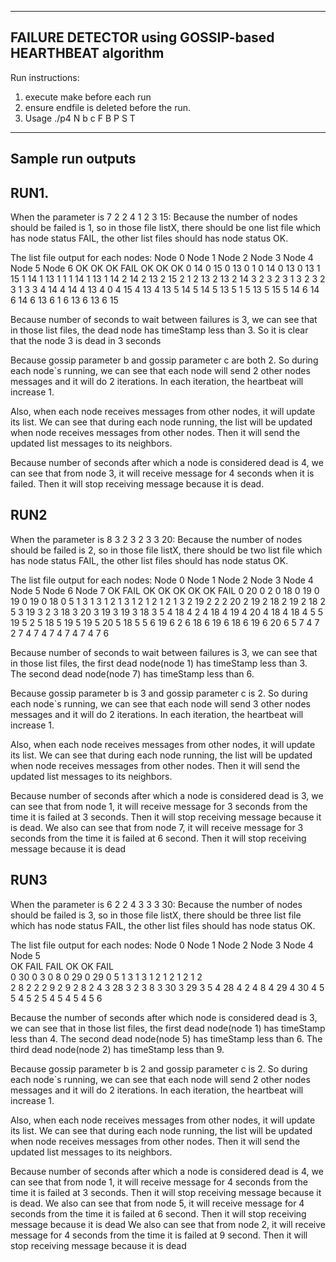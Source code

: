 ------------------------------------------------------------------------------------------------------------------------------
FAILURE DETECTOR using GOSSIP-based HEARTHBEAT algorithm
------------------------------------------------------------------------------------------------------------------------------

Run instructions:
1. execute make before each run
2. ensure endfile is deleted before the run.
3. Usage ./p4 N b c F B P S T


------------------------------------------------------------------------------------------------------------------------------
Sample run outputs
------------------------------------------------------------------------------------------------------------------------------

RUN1.
------------------------------------------------------------------------------------------------------------------------------
When the parameter is 7 2 2 4 1 2 3 15:
Because the number of nodes should be failed is 1, so in those file listX, there should be one list file which has node status FAIL, the other list files
should has node status OK.

The list file output for each nodes:
Node 0  Node 1  Node 2  Node 3  Node 4  Node 5  Node 6
OK      OK      OK		FAIL	OK		OK		OK
0 14    0 15    0 13	0 1		0 14	0 13	0 13
1 15    1 14	1 13	1 1		1 14	1 13	1 14
2 14    2 13	2 15	2 1		2 13	2 13	2 14
3 2     3 2	    3 1		3 2		3 2		3 1		3 3
4 14    4 14	4 13	4 0		4 15	4 13	4 13
5 14    5 14	5 13	5 1		5 13	5 15	5 14
6 14    6 14 	6 13	6 1		6 13	6 13	6 15

Because number of seconds to wait between failures is 3, we can see that in those list files, the dead node has timeStamp less than 3.
So it is clear that the node 3 is dead in 3 seconds

Because gossip parameter b and gossip parameter c are both 2. So during each node`s running, we can see that each node will send 2 other nodes messages
and it will do 2 iterations. In each iteration, the heartbeat will increase 1.

Also, when each node receives messages from other nodes, it will update its list. We can see that during each node running, the list will be updated when
node receives messages from other nodes. Then it will send the updated list messages to its neighbors.

Because number of seconds after which a node is considered dead is 4, we can see that from node 3, it will receive message for 4 seconds when it is failed.
Then it will stop receiving message because it is dead.

RUN2
------------------------------------------------------------------------------------------------------------------------------
When the parameter is 8 3 2 3 2 3 3 20:
Because the number of nodes should be failed is 2, so in those file listX, there should be two list file which has node status FAIL, the other list files
should has node status OK.

The list file output for each nodes:
Node 0  Node 1  Node 2  Node 3  Node 4  Node 5  Node 6  Node 7
OK      FAIL    OK		OK	    OK		OK		OK		FAIL
0 20    0 2     0 18	0 19	0 19	0 19	0 18    0 5
1 3     1 3	    1 2	    1 3		1 2	    1 2	    1 2		1 3 
2 19    2 2	    2 20	2 19	2 18	2 19	2 18	2 5
3 19    3 2	    3 18	3 20	3 19	3 19	3 18	3 5 
4 18    4 2	    4 18	4 19	4 20	4 18	4 18	4 5
5 19    5 2	    5 18	5 19	5 19	5 20	5 18	5 5 
6 19    6 2 	6 18	6 19	6 18	6 19	6 20	6 5 
7 4		7 2		7 4		7 4		7 4		7 4		7 4		7 6


Because number of seconds to wait between failures is 3, we can see that in those list files, the first dead node(node 1) has timeStamp 
less than 3. The second dead node(node 7) has timeStamp less than 6.

Because gossip parameter b is 3 and gossip parameter c is 2. So during each node`s running, we can see that each node will send 3 other nodes messages
and it will do 2 iterations. In each iteration, the heartbeat will increase 1.

Also, when each node receives messages from other nodes, it will update its list. We can see that during each node running, the list will be updated when
node receives messages from other nodes. Then it will send the updated list messages to its neighbors.

Because number of seconds after which a node is considered dead is 3, we can see that from node 1, it will receive message for 3 seconds from
the time it is failed at 3 seconds. Then it will stop receiving message because it is dead. We also can see that from node 7, 
it will receive message for 3 seconds from the time it is failed at 6 second. Then it will stop receiving message because it is dead

RUN3
------------------------------------------------------------------------------------------------------------------------------
When the parameter is 6 2 2 4 3 3 3 30:
Because the number of nodes should be failed is 3, so in those file listX, there should be three list file which has node status FAIL, the other list files
should has node status OK.

The list file output for each nodes:
Node 0  Node 1  Node 2  Node 3  Node 4  Node 5  
OK      FAIL    FAIL	OK	    OK		FAIL			
0 30    0 3     0 8	    0 29	0 29	0 5	
1 3     1 3	    1 2	    1 2		1 2	    1 2	    
2 8     2 2	    2 9	    2 9 	2 8 	2 4	
3 28    3 2	    3 8	    3 30	3 29	3 5	
4 28    4 2	    4 8	    4 29	4 30	4 5	
5 4     5 2	    5 4	    5 4 	5 4	    5 6			


Because the number of seconds after which node is considered dead is 3, we can see that in those list files, the first dead node(node 1) has timeStamp 
less than 4. The second dead node(node 5) has timeStamp less than 6. The third dead node(node 2) has timeStamp less than 9.

Because gossip parameter b is 2 and gossip parameter c is 2. So during each node`s running, we can see that each node will send 2 other nodes messages
and it will do 2 iterations. In each iteration, the heartbeat will increase 1.

Also, when each node receives messages from other nodes, it will update its list. We can see that during each node running, the list will be updated when
node receives messages from other nodes. Then it will send the updated list messages to its neighbors.

Because number of seconds after which a node is considered dead is 4, we can see that from node 1, it will receive message for 4 seconds from
the time it is failed at 3 seconds. Then it will stop receiving message because it is dead. We also can see that from node 5, 
it will receive message for 4 seconds from the time it is failed at 6 second. Then it will stop receiving message because it is dead
We also can see that from node 2, it will receive message for 4 seconds from the time it is failed at 9 second. 
Then it will stop receiving message because it is dead



